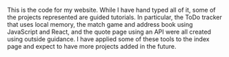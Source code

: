 This is the code for my website. While I have hand typed all of it, some of the projects represented are guided tutorials.
In particular, the ToDo tracker that uses local memory, the match game and address book using JavaScript and React, and the quote page using an API were all created using outside guidance.
I have applied some of these tools to the index page and expect to have more projects added in the future.
